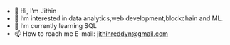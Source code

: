- 👋 Hi, I’m Jithin
- 👀 I’m interested in data analytics,web development,blockchain and ML.
- 🌱 I’m currently learning SQL
- 📫 How to reach me E-mail: jithinreddyn@gmail.com

<!---
jnrkdb17/jnrkdb17 is a ✨ special ✨ repository because its `README.md` (this file) appears on your GitHub profile.
You can click the Preview link to take a look at your changes.
--->
